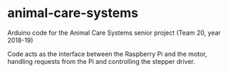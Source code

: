 # animal-care-systems
Arduino code for the Animal Care Systems senior project (Team 20, year 2018-19)

Code acts as the interface between the Raspberry Pi and the motor, handling requests from the Pi and controlling the stepper driver.
